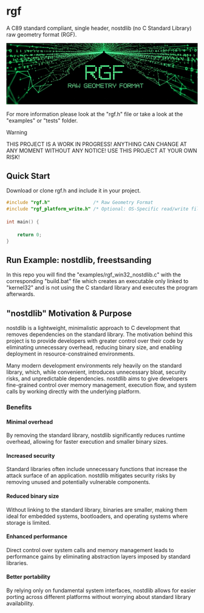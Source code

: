 # rgf
A C89 standard compliant, single header, nostdlib (no C Standard Library) raw geometry format (RGF).

<p align="center">
<a href="https://github.com/nickscha/rgf"><img src="assets/rgf.png"></a>
</p>

For more information please look at the "rgf.h" file or take a look at the "examples" or "tests" folder.

> [!WARNING]
> THIS PROJECT IS A WORK IN PROGRESS! ANYTHING CAN CHANGE AT ANY MOMENT WITHOUT ANY NOTICE! USE THIS PROJECT AT YOUR OWN RISK!

## Quick Start

Download or clone rgf.h and include it in your project.

```C
#include "rgf.h"                /* Raw Geometry Format                          */
#include "rgf_platform_write.h" /* Optional: OS-Specific read/write file IO API */

int main() {

    return 0;
}
```

## Run Example: nostdlib, freestsanding

In this repo you will find the "examples/rgf_win32_nostdlib.c" with the corresponding "build.bat" file which
creates an executable only linked to "kernel32" and is not using the C standard library and executes the program afterwards.

## "nostdlib" Motivation & Purpose

nostdlib is a lightweight, minimalistic approach to C development that removes dependencies on the standard library. The motivation behind this project is to provide developers with greater control over their code by eliminating unnecessary overhead, reducing binary size, and enabling deployment in resource-constrained environments.

Many modern development environments rely heavily on the standard library, which, while convenient, introduces unnecessary bloat, security risks, and unpredictable dependencies. nostdlib aims to give developers fine-grained control over memory management, execution flow, and system calls by working directly with the underlying platform.

### Benefits

#### Minimal overhead
By removing the standard library, nostdlib significantly reduces runtime overhead, allowing for faster execution and smaller binary sizes.

#### Increased security
Standard libraries often include unnecessary functions that increase the attack surface of an application. nostdlib mitigates security risks by removing unused and potentially vulnerable components.

#### Reduced binary size
Without linking to the standard library, binaries are smaller, making them ideal for embedded systems, bootloaders, and operating systems where storage is limited.

#### Enhanced performance
Direct control over system calls and memory management leads to performance gains by eliminating abstraction layers imposed by standard libraries.

#### Better portability
By relying only on fundamental system interfaces, nostdlib allows for easier porting across different platforms without worrying about standard library availability.
